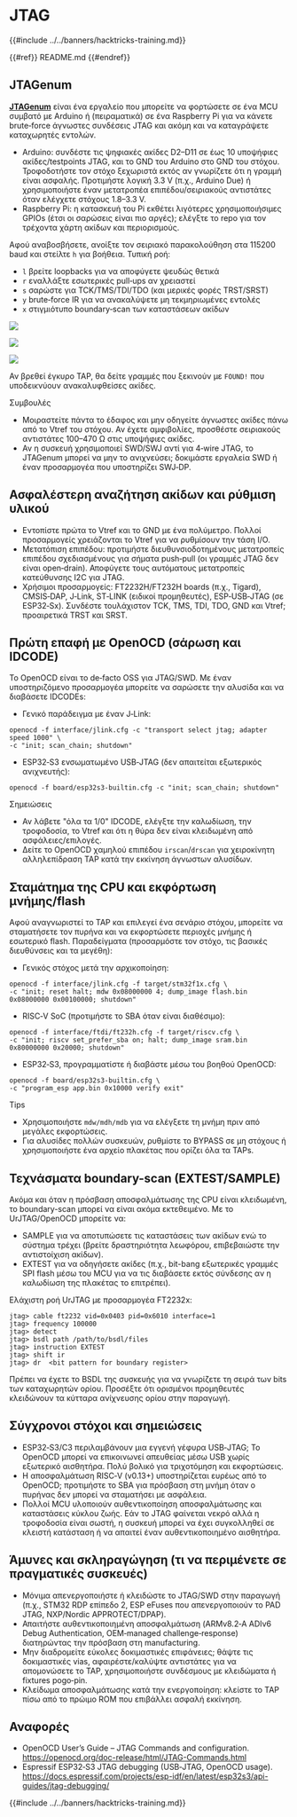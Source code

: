 # JTAG

{{#include ../../banners/hacktricks-training.md}}


{{#ref}}
README.md
{{#endref}}

## JTAGenum

[**JTAGenum**](https://github.com/cyphunk/JTAGenum) είναι ένα εργαλείο που μπορείτε να φορτώσετε σε ένα MCU συμβατό με Arduino ή (πειραματικά) σε ένα Raspberry Pi για να κάνετε brute‑force άγνωστες συνδέσεις JTAG και ακόμη και να καταγράψετε καταχωρητές εντολών.

- Arduino: συνδέστε τις ψηφιακές ακίδες D2–D11 σε έως 10 υποψήφιες ακίδες/testpoints JTAG, και το GND του Arduino στο GND του στόχου. Τροφοδοτήστε τον στόχο ξεχωριστά εκτός αν γνωρίζετε ότι η γραμμή είναι ασφαλής. Προτιμήστε λογική 3.3 V (π.χ., Arduino Due) ή χρησιμοποιήστε έναν μετατροπέα επιπέδου/σειριακούς αντιστάτες όταν ελέγχετε στόχους 1.8–3.3 V.
- Raspberry Pi: η κατασκευή του Pi εκθέτει λιγότερες χρησιμοποιήσιμες GPIOs (έτσι οι σαρώσεις είναι πιο αργές); ελέγξτε το repo για τον τρέχοντα χάρτη ακίδων και περιορισμούς.

Αφού αναβοσβήσετε, ανοίξτε τον σειριακό παρακολούθηση στα 115200 baud και στείλτε `h` για βοήθεια. Τυπική ροή:

- `l` βρείτε loopbacks για να αποφύγετε ψευδώς θετικά
- `r` εναλλάξτε εσωτερικές pull‑ups αν χρειαστεί
- `s` σαρώστε για TCK/TMS/TDI/TDO (και μερικές φορές TRST/SRST)
- `y` brute‑force IR για να ανακαλύψετε μη τεκμηριωμένες εντολές
- `x` στιγμιότυπο boundary‑scan των καταστάσεων ακίδων

![](<../../images/image (939).png>)

![](<../../images/image (578).png>)

![](<../../images/image (774).png>)



Αν βρεθεί έγκυρο TAP, θα δείτε γραμμές που ξεκινούν με `FOUND!` που υποδεικνύουν ανακαλυφθείσες ακίδες.

Συμβουλές
- Μοιραστείτε πάντα το έδαφος και μην οδηγείτε άγνωστες ακίδες πάνω από το Vtref του στόχου. Αν έχετε αμφιβολίες, προσθέστε σειριακούς αντιστάτες 100–470 Ω στις υποψήφιες ακίδες.
- Αν η συσκευή χρησιμοποιεί SWD/SWJ αντί για 4‑wire JTAG, το JTAGenum μπορεί να μην το ανιχνεύσει; δοκιμάστε εργαλεία SWD ή έναν προσαρμογέα που υποστηρίζει SWJ‑DP.

## Ασφαλέστερη αναζήτηση ακίδων και ρύθμιση υλικού

- Εντοπίστε πρώτα το Vtref και το GND με ένα πολύμετρο. Πολλοί προσαρμογείς χρειάζονται το Vtref για να ρυθμίσουν την τάση I/O.
- Μετατόπιση επιπέδου: προτιμήστε διευθυνσιοδοτημένους μετατροπείς επιπέδου σχεδιασμένους για σήματα push‑pull (οι γραμμές JTAG δεν είναι open‑drain). Αποφύγετε τους αυτόματους μετατροπείς κατεύθυνσης I2C για JTAG.
- Χρήσιμοι προσαρμογείς: FT2232H/FT232H boards (π.χ., Tigard), CMSIS‑DAP, J‑Link, ST‑LINK (ειδικοί προμηθευτές), ESP‑USB‑JTAG (σε ESP32‑Sx). Συνδέστε τουλάχιστον TCK, TMS, TDI, TDO, GND και Vtref; προαιρετικά TRST και SRST.

## Πρώτη επαφή με OpenOCD (σάρωση και IDCODE)

Το OpenOCD είναι το de‑facto OSS για JTAG/SWD. Με έναν υποστηριζόμενο προσαρμογέα μπορείτε να σαρώσετε την αλυσίδα και να διαβάσετε IDCODEs:

- Γενικό παράδειγμα με έναν J‑Link:
```
openocd -f interface/jlink.cfg -c "transport select jtag; adapter speed 1000" \
-c "init; scan_chain; shutdown"
```
- ESP32‑S3 ενσωματωμένο USB‑JTAG (δεν απαιτείται εξωτερικός ανιχνευτής):
```
openocd -f board/esp32s3-builtin.cfg -c "init; scan_chain; shutdown"
```
Σημειώσεις
- Αν λάβετε "όλα τα 1/0" IDCODE, ελέγξτε την καλωδίωση, την τροφοδοσία, το Vtref και ότι η θύρα δεν είναι κλειδωμένη από ασφάλειες/επιλογές.
- Δείτε το OpenOCD χαμηλού επιπέδου `irscan`/`drscan` για χειροκίνητη αλληλεπίδραση TAP κατά την εκκίνηση άγνωστων αλυσίδων.

## Σταμάτημα της CPU και εκφόρτωση μνήμης/flash

Αφού αναγνωριστεί το TAP και επιλεγεί ένα σενάριο στόχου, μπορείτε να σταματήσετε τον πυρήνα και να εκφορτώσετε περιοχές μνήμης ή εσωτερικό flash. Παραδείγματα (προσαρμόστε τον στόχο, τις βασικές διευθύνσεις και τα μεγέθη): 

- Γενικός στόχος μετά την αρχικοποίηση:
```
openocd -f interface/jlink.cfg -f target/stm32f1x.cfg \
-c "init; reset halt; mdw 0x08000000 4; dump_image flash.bin 0x08000000 0x00100000; shutdown"
```
- RISC‑V SoC (προτιμήστε το SBA όταν είναι διαθέσιμο):
```
openocd -f interface/ftdi/ft232h.cfg -f target/riscv.cfg \
-c "init; riscv set_prefer_sba on; halt; dump_image sram.bin 0x80000000 0x20000; shutdown"
```
- ESP32‑S3, προγραμματίστε ή διαβάστε μέσω του βοηθού OpenOCD:
```
openocd -f board/esp32s3-builtin.cfg \
-c "program_esp app.bin 0x10000 verify exit"
```
Tips
- Χρησιμοποιήστε `mdw/mdh/mdb` για να ελέγξετε τη μνήμη πριν από μεγάλες εκφορτώσεις.
- Για αλυσίδες πολλών συσκευών, ρυθμίστε το BYPASS σε μη στόχους ή χρησιμοποιήστε ένα αρχείο πλακέτας που ορίζει όλα τα TAPs.

## Τεχνάσματα boundary-scan (EXTEST/SAMPLE)

Ακόμα και όταν η πρόσβαση αποσφαλμάτωσης της CPU είναι κλειδωμένη, το boundary-scan μπορεί να είναι ακόμα εκτεθειμένο. Με το UrJTAG/OpenOCD μπορείτε να:
- SAMPLE για να αποτυπώσετε τις καταστάσεις των ακίδων ενώ το σύστημα τρέχει (βρείτε δραστηριότητα λεωφόρου, επιβεβαιώστε την αντιστοίχιση ακίδων).
- EXTEST για να οδηγήσετε ακίδες (π.χ., bit-bang εξωτερικές γραμμές SPI flash μέσω του MCU για να τις διαβάσετε εκτός σύνδεσης αν η καλωδίωση της πλακέτας το επιτρέπει).

Ελάχιστη ροή UrJTAG με προσαρμογέα FT2232x:
```
jtag> cable ft2232 vid=0x0403 pid=0x6010 interface=1
jtag> frequency 100000
jtag> detect
jtag> bsdl path /path/to/bsdl/files
jtag> instruction EXTEST
jtag> shift ir
jtag> dr  <bit pattern for boundary register>
```
Πρέπει να έχετε το BSDL της συσκευής για να γνωρίζετε τη σειρά των bits των καταχωρητών ορίου. Προσέξτε ότι ορισμένοι προμηθευτές κλειδώνουν τα κύτταρα ανίχνευσης ορίου στην παραγωγή.

## Σύγχρονοι στόχοι και σημειώσεις

- ESP32‑S3/C3 περιλαμβάνουν μια εγγενή γέφυρα USB‑JTAG; Το OpenOCD μπορεί να επικοινωνεί απευθείας μέσω USB χωρίς εξωτερικό αισθητήρα. Πολύ βολικό για τριχοτόμηση και εκφορτώσεις.
- Η αποσφαλμάτωση RISC‑V (v0.13+) υποστηρίζεται ευρέως από το OpenOCD; προτιμήστε το SBA για πρόσβαση στη μνήμη όταν ο πυρήνας δεν μπορεί να σταματήσει με ασφάλεια.
- Πολλοί MCU υλοποιούν αυθεντικοποίηση αποσφαλμάτωσης και καταστάσεις κύκλου ζωής. Εάν το JTAG φαίνεται νεκρό αλλά η τροφοδοσία είναι σωστή, η συσκευή μπορεί να έχει συγκολληθεί σε κλειστή κατάσταση ή να απαιτεί έναν αυθεντικοποιημένο αισθητήρα.

## Άμυνες και σκληραγώγηση (τι να περιμένετε σε πραγματικές συσκευές)

- Μόνιμα απενεργοποιήστε ή κλειδώστε το JTAG/SWD στην παραγωγή (π.χ., STM32 RDP επίπεδο 2, ESP eFuses που απενεργοποιούν το PAD JTAG, NXP/Nordic APPROTECT/DPAP).
- Απαιτήστε αυθεντικοποιημένη αποσφαλμάτωση (ARMv8.2‑A ADIv6 Debug Authentication, OEM‑managed challenge‑response) διατηρώντας την πρόσβαση στη manufacturing.
- Μην διαδρομείτε εύκολες δοκιμαστικές επιφάνειες; θάψτε τις δοκιμαστικές vias, αφαιρέστε/καλύψτε αντιστάτες για να απομονώσετε το TAP, χρησιμοποιήστε συνδέσμους με κλειδώματα ή fixtures pogo‑pin.
- Κλείδωμα αποσφαλμάτωσης κατά την ενεργοποίηση: κλείστε το TAP πίσω από το πρώιμο ROM που επιβάλλει ασφαλή εκκίνηση.

## Αναφορές

- OpenOCD User’s Guide – JTAG Commands and configuration. https://openocd.org/doc-release/html/JTAG-Commands.html
- Espressif ESP32‑S3 JTAG debugging (USB‑JTAG, OpenOCD usage). https://docs.espressif.com/projects/esp-idf/en/latest/esp32s3/api-guides/jtag-debugging/

{{#include ../../banners/hacktricks-training.md}}
